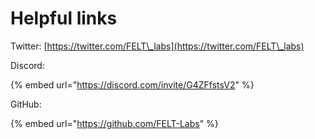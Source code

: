 # Helpful links

Twitter: [https://twitter.com/FELT\_labs](https://twitter.com/FELT\_labs)

Discord:

{% embed url="https://discord.com/invite/G4ZFfstsV2" %}

GitHub:

{% embed url="https://github.com/FELT-Labs" %}
